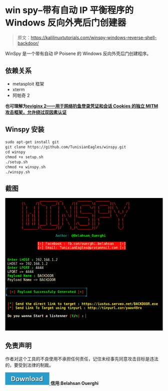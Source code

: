 # win spy–带有自动 IP 平衡程序的 Windows 反向外壳后门创建器

> 原文：<https://kalilinuxtutorials.com/winspy-windows-reverse-shell-backdoor/>

WinSpy 是一个带有自动 IP Poisene 的 Windows 反向外壳后门创建程序。

## **依赖关系**

*   metasploit 框架
*   xterm
*   阿帕奇 2

**也可理解为[eviginx 2——用于网络钓鱼登录凭证和会话 Cookies 的独立 MITM 攻击框架，允许绕过双因素认证](https://kalilinuxtutorials.com/evilginx2-mitm-attack/)**

## **Winspy 安装**

```
sudo apt-get install git
git clone https://github.com/TunisianEagles/winspy.git
cd winspy
chmod +x setup.sh
./setup.sh
chmod +x winspy.sh
./winspy.sh
```

## **截图**

![](img/ea45383f26418f34b486217643bf8ae0.png)

## **免责声明**

作者对这个工具的不良使用不承担任何责任，记住未经事先同意攻击目标是违法的，要受到法律的制裁。

[![](img/d861a9096555aeb1980fc054015933d7.png) ](https://github.com/TunisianEagles/winspy) **信用:Belahsan Ouerghi**